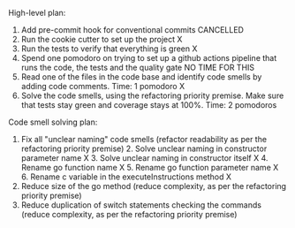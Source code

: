 High-level plan:
1. Add pre-commit hook for conventional commits CANCELLED
2. Run the cookie cutter to set up the project X
3. Run the tests to verify that everything is green X
4. Spend one pomodoro on trying to set up a github actions pipeline that runs the code, the tests and the quality gate NO TIME FOR THIS
5. Read one of the files in the code base and identify code smells by adding code comments. Time: 1 pomodoro X
6. Solve the code smells, using the refactoring priority premise. Make sure that tests stay green and coverage stays at 100%. Time: 2 pomodoros

Code smell solving plan:
1. Fix all "unclear naming" code smells (refactor readability as per the refactoring priority premise)
   2. Solve unclear naming in constructor parameter name X
   3. Solve unclear naming in constructor itself X
   4. Rename go function name X
   5. Rename go function parameter name X
   6. Rename c variable in the executeInstructions method X
2. Reduce size of the go method (reduce complexity, as per the refactoring priority premise)
3. Reduce duplication of switch statements checking the commands (reduce complexity, as per the refactoring priority premise)